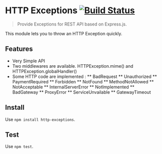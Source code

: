 # HTTP Exceptions [![Build Status](https://travis-ci.org/Romakita/mongoose-promised.svg?branch=master)](https://travis-ci.org/Romakita/mongoose-promised)

> Provide Exceptions for REST API based on Express.js.

This module lets you to throw an HTTP Exception quickly.

## Features
* Very Simple API
* Two middlewares are available. HTTPException.mime() and HTTPException.globalHandler()
* Some HTTP code are implemented :
** BadRequest
** Unauthorized
** PaymentRequired
** Forbidden
** NotFound
** MethodNotAllowed
** NotAcceptable
** InternalServerError
** NotImplemented
** BadGateway
** ProxyError
** ServiceUnvailable
** GatewayTimeout


Install
---

Use `npm install http-exceptions`.

Test
---

Use `npm test`.


[travis]: https://travis-ci.org/